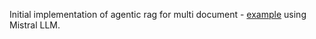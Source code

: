 Initial implementation of agentic rag for multi document - [example](./multi_agentic_rag.ipynb) using Mistral LLM.